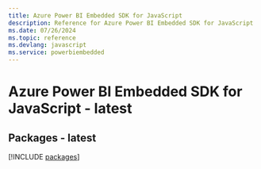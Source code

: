 ```yaml
---
title: Azure Power BI Embedded SDK for JavaScript
description: Reference for Azure Power BI Embedded SDK for JavaScript
ms.date: 07/26/2024
ms.topic: reference
ms.devlang: javascript
ms.service: powerbiembedded
---
```

# Azure Power BI Embedded SDK for JavaScript - latest
## Packages - latest
[!INCLUDE [packages](power-bi-embedded-index.md)]